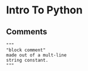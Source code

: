 # Intro To Python

## Comments

```text
"""
"block comment" 
made out of a mult-line 
string constant.
"""
```



